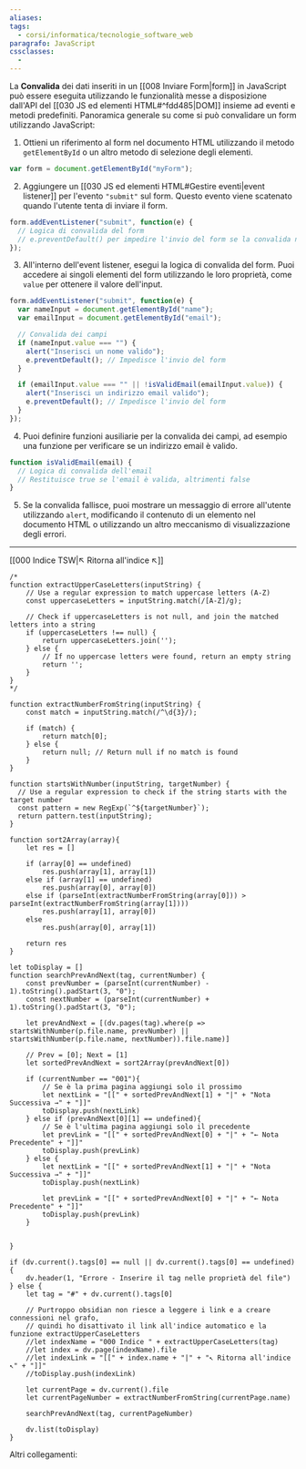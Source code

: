 ```yaml
---
aliases: 
tags:
  - corsi/informatica/tecnologie_software_web
paragrafo: JavaScript
cssclasses:
  - 
---
```

La **Convalida** dei dati inseriti in un [[008 Inviare Form|form]] in JavaScript può essere eseguita utilizzando le funzionalità messe a disposizione dall'API del [[030 JS ed elementi HTML#^fdd485|DOM]] insieme ad eventi e metodi predefiniti. Panoramica generale su come si può convalidare un form utilizzando JavaScript:

1. Ottieni un riferimento al form nel documento HTML utilizzando il metodo `getElementById` o un altro metodo di selezione degli elementi.

```javascript
var form = document.getElementById("myForm");
```

2. Aggiungere un [[030 JS ed elementi HTML#Gestire eventi|event listener]] per l'evento `"submit"` sul form. Questo evento viene scatenato quando l'utente tenta di inviare il form.

```javascript
form.addEventListener("submit", function(e) {
  // Logica di convalida del form
  // e.preventDefault() per impedire l'invio del form se la convalida non è passata
});
```

3. All'interno dell'event listener, esegui la logica di convalida del form. Puoi accedere ai singoli elementi del form utilizzando le loro proprietà, come `value` per ottenere il valore dell'input.

```javascript
form.addEventListener("submit", function(e) {
  var nameInput = document.getElementById("name");
  var emailInput = document.getElementById("email");

  // Convalida dei campi
  if (nameInput.value === "") {
    alert("Inserisci un nome valido");
    e.preventDefault(); // Impedisce l'invio del form
  }

  if (emailInput.value === "" || !isValidEmail(emailInput.value)) {
    alert("Inserisci un indirizzo email valido");
    e.preventDefault(); // Impedisce l'invio del form
  }
});
```

4. Puoi definire funzioni ausiliarie per la convalida dei campi, ad esempio una funzione per verificare se un indirizzo email è valido.

```javascript
function isValidEmail(email) {
  // Logica di convalida dell'email
  // Restituisce true se l'email è valida, altrimenti false
}
```

5. Se la convalida fallisce, puoi mostrare un messaggio di errore all'utente utilizzando `alert`, modificando il contenuto di un elemento nel documento HTML o utilizzando un altro meccanismo di visualizzazione degli errori.

___
[[000 Indice TSW|↖ Ritorna all'indice ↖]]

```dataviewjs
/*
function extractUpperCaseLetters(inputString) {
	// Use a regular expression to match uppercase letters (A-Z)
	const uppercaseLetters = inputString.match(/[A-Z]/g);
	
	// Check if uppercaseLetters is not null, and join the matched letters into a string
	if (uppercaseLetters !== null) {
		return uppercaseLetters.join('');
	} else {
	    // If no uppercase letters were found, return an empty string
	    return '';
	}
}
*/

function extractNumberFromString(inputString) {
	const match = inputString.match(/^\d{3}/);
	
	if (match) {
		return match[0];
	} else {
		return null; // Return null if no match is found
	}
}

function startsWithNumber(inputString, targetNumber) {
  // Use a regular expression to check if the string starts with the target number
  const pattern = new RegExp(`^${targetNumber}`);
  return pattern.test(inputString);
}

function sort2Array(array){
	let res = []
	
	if (array[0] == undefined)
		res.push(array[1], array[1])
	else if (array[1] == undefined)
		res.push(array[0], array[0])
	else if (parseInt(extractNumberFromString(array[0])) > parseInt(extractNumberFromString(array[1])))
		res.push(array[1], array[0])
	else
		res.push(array[0], array[1])
	
	return res
}

let toDisplay = []
function searchPrevAndNext(tag, currentNumber) {
	const prevNumber = (parseInt(currentNumber) - 1).toString().padStart(3, "0");
	const nextNumber = (parseInt(currentNumber) + 1).toString().padStart(3, "0");
	
	let prevAndNext = [(dv.pages(tag).where(p => startsWithNumber(p.file.name, prevNumber) || startsWithNumber(p.file.name, nextNumber)).file.name)]
	
	// Prev = [0]; Next = [1]
	let sortedPrevAndNext = sort2Array(prevAndNext[0])
	
	if (currentNumber == "001"){ 
		// Se è la prima pagina aggiungi solo il prossimo
		let nextLink = "[[" + sortedPrevAndNext[1] + "|" + "Nota Successiva →" + "]]"
		toDisplay.push(nextLink)
	} else if (prevAndNext[0][1] == undefined){
		// Se è l'ultima pagina aggiungi solo il precedente
		let prevLink = "[[" + sortedPrevAndNext[0] + "|" + "← Nota Precedente" + "]]"
		toDisplay.push(prevLink)
	} else {
		let nextLink = "[[" + sortedPrevAndNext[1] + "|" + "Nota Successiva →" + "]]"
		toDisplay.push(nextLink)
		
		let prevLink = "[[" + sortedPrevAndNext[0] + "|" + "← Nota Precedente" + "]]"
		toDisplay.push(prevLink)
	}
	
	
}

if (dv.current().tags[0] == null || dv.current().tags[0] == undefined){
	dv.header(1, "Errore - Inserire il tag nelle proprietà del file")
} else {
	let tag = "#" + dv.current().tags[0]

	// Purtroppo obsidian non riesce a leggere i link e a creare connessioni nel grafo,
	// quindi ho disattivato il link all'indice automatico e la funzione extractUpperCaseLetters
	//let indexName = "000 Indice " + extractUpperCaseLetters(tag)
	//let index = dv.page(indexName).file
	//let indexLink = "[[" + index.name + "|" + "↖ Ritorna all'indice ↖" + "]]"
	//toDisplay.push(indexLink)
	
	let currentPage = dv.current().file
	let currentPageNumber = extractNumberFromString(currentPage.name)
	
	searchPrevAndNext(tag, currentPageNumber)
	
	dv.list(toDisplay)
}
```

Altri collegamenti: 
